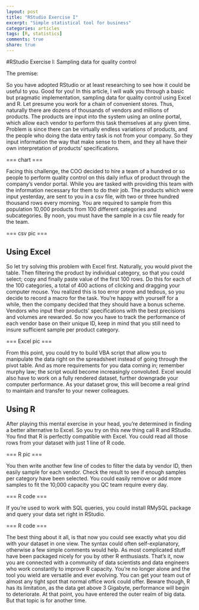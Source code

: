 ```yaml
---
layout: post
title: "RStudio Exercise I"
excerpt: "Simple statistical tool for business"
categories: articles
tags: [R, statistics]
comments: true
share: true
---
```


#RStudio Exercise I: Sampling data for quality control

The premise:

So you have adopted RStudio or at least researching to see how it could be useful to you. Good for you! In this article, I will walk you through a basic but pragmatic implementation, sampling data for quality control using Excel and R. 
Let presume you work for a chain of convenient stores. Thus, naturally there are dozens of thousands of vendors and millions of products. The products are input into the system using an online portal, which allow each vendor to perform this task themselves at any given time. Problem is since there can be virtually endless variations of products, and the people who doing the data entry task is not from your company. So they input information the way that make sense to them, and they all have their own interpretation of products’ specifications. 

=== chart ===

Facing this challenge, the COO decided to hire a team of a hundred or so people to perform quality control on this daily influx of product through the company’s vendor portal. While you are tasked with providing this team with the information necessary for them to do their job. The products which were input yesterday, are sent to you in a csv file, with two or three hundred thousand rows every morning. You are required to sample from this population 10,000 products from 100 different categories and subcategories. By noon, you must have the sample in a csv file ready for the team. 

=== csv pic ===

Using Excel
-----------

So let try solving this problem with Excel first. Naturally, you would pivot the table. Then filtering the product by individual category, so that you could select; copy and finally paste value of the first 100 rows. Do this for each of the 100 categories, a total of 400 actions of clicking and dragging your computer mouse. You realized this is too error prone and tedious, so you decide to record a macro for the task. You’re happy with yourself for a while, then the company decided that they should have a bonus scheme. Vendors who input their products’ specifications with the best precisions and volumes are rewarded. So now you have to track the performance of each vendor base on their unique ID, keep in mind that you still need to insure sufficient sample per product category.

=== Excel pic ===

From this point, you could try to build VBA script that allow you to manipulate the data right on the spreadsheet instead of going through the pivot table. And as more requirements for you data coming in; remember murphy law; the script would become increasingly convoluted. Excel would also have to work on a fully rendered dataset, further downgrade your computer performance. As your dataset grow, this will become a real grind to maintain and transfer to your newer colleagues.

Using R
-------

After playing this mental exercise in your head, you’re determined in finding a better alternative to Excel. So you try on this new thing call R and RStudio. You find that R is perfectly compatible with Excel. You could read all those rows from your dataset with just 1 line of R code. 

=== R pic ===

You then write another few line of codes to filter the data by vendor ID, then easily sample for each vendor. Check the result to see if enough samples per category have been selected. You could easily remove or add more samples to fit the 10,000 capacity you QC team require every day.

=== R code ===

If you’re used to work with SQL queries, you could install RMySQL package and query your data set right in RStudio.

=== R code ===

The best thing about it all, is that now you could see exactly what you did with your dataset in one view. The syntax could often self-explanatory, otherwise a few simple comments would help. As most complicated stuff have been packaged nicely for you by other R enthusiasts.
That’s it, now you are connected with a community of data scientists and data engineers who work constantly to improve R capacity. You’re no longer alone and the tool you wield are versatile and ever evolving. You can get your team out of almost any tight spot that normal office work could offer. Beware though, R has its limitation, as the data get above 3 Gigabyte, performance will begin to deteriorate. At that point, you have entered the outer realm of big data. But that topic is for another time. 
